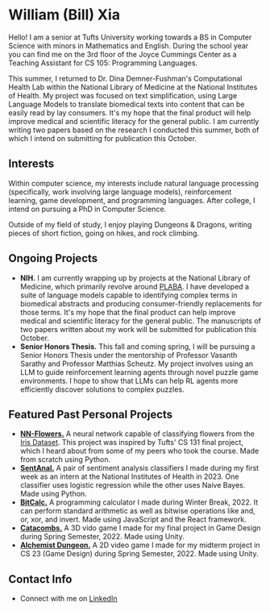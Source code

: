 # William (Bill) Xia
Hello! I am a senior at Tufts University working towards a BS in Computer Science with minors in Mathematics and English. During the school year you can find me on the 3rd floor of the Joyce Cummings Center as a Teaching Assistant for CS 105: Programming Languages.

This summer, I returned to Dr. Dina Demner-Fushman's Computational Health Lab within the National Library of Medicine at the National Institutes of Health. My project was focused on text simplification, using Large Language Models to translate biomedical texts into content that can be easily read by lay consumers. It's my hope that the final product will help improve medical and scientific literacy for the general public. I am currently writing two papers based on the research I conducted this summer, both of which I intend on submitting for publication this October.

## Interests
Within computer science, my interests include natural language processing (specifically, work involving large language models), reinforcement learning, game development, and programming languages. After college, I intend on pursuing a PhD in Computer Science.

Outside of my field of study, I enjoy playing Dungeons & Dragons, writing pieces of short fiction, going on hikes, and rock climbing.

## Ongoing Projects
- **NIH.** I am currently wrapping up by projects at the National Library of Medicine, which primarily revolve around [PLABA](https://bionlp.nlm.nih.gov/plaba2024/). I have developed a suite of language models capable to identifying complex terms in biomedical abstracts and producing consumer-friendly replacements for those terms. It's my hope that the final product can help improve medical and scientific literacy for the general public. The manuscripts of two papers written about my work will be submitted for publication this October.
- **Senior Honors Thesis.** This fall and coming spring, I will be pursuing a Senior Honors Thesis under the mentorship of Professor Vasanth Sarathy and Professor Matthias Scheutz. My project involves using an LLM to guide reinforcement learning agents through novel puzzle game environments. I hope to show that LLMs can help RL agents more efficiently discover solutions to complex puzzles.

## Featured Past Personal Projects
- [**NN-Flowers.**](https://github.com/onionLad/NN-flowers) A neural network capable of classifying flowers from the [Iris Dataset](https://en.wikipedia.org/wiki/Iris_flower_data_set). This project was inspired by Tufts' CS 131 final project, which I heard about from some of my peers who took the course. Made from scratch using Python.
- [**SentAnal.**](https://github.com/onionLad/SentimentAnalyzer) A pair of sentiment analysis classifiers I made during my first week as an intern at the National Institutes of Health in 2023. One classifier uses logistic regression while the other uses Naive Bayes. Made using Python.
- [**BitCalc.**](https://github.com/onionLad/BitCalc) A programming calculator I made during Winter Break, 2022. It can perform standard arithmetic as well as bitwise operations like and, or, xor, and invert. Made using JavaScript and the React framework.
- [**Catacombs.**](https://team-catacombs.itch.io/catacombs) A 3D vido game I made for my final project in Game Design during Spring Semester, 2022. Made using Unity.
- [**Alchemist Dungeon.**](https://alko08.itch.io/alchemists-dungeon) A 2D video game I made for my midterm project in CS 23 (Game Design) during Spring Semester, 2022. Made using Unity.

## Contact Info
- Connect with me on <a href="https://www.linkedin.com/in/william-xia-ab40b2218/">LinkedIn</a>
